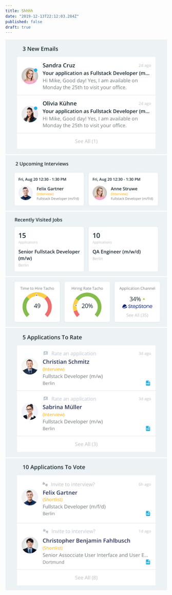 ```yaml
---
title: Shhhh
date: "2019-12-13T22:12:03.284Z"
published: false
draft: true
---
```


![Emails](./Emails.png)<br/>
![Interviews](./Interviews.png)<br/>
![Jobs](./Jobs.png)<br/>
![KPI](./KPI.png)<br/>
![Rate](./Rate.png)<br/>
![Votes](./Votes.png)<br/>



